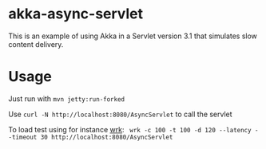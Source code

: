 akka-async-servlet
==================

This is an example of using Akka in a Servlet version 3.1 that simulates slow content delivery.

Usage
=====
Just run with `mvn jetty:run-forked`

Use `curl -N http://localhost:8080/AsyncServlet` to call the servlet

To load test using for instance [wrk](https://github.com/wg/wrk): ` wrk -c 100 -t 100 -d 120 --latency --timeout 30 http://localhost:8080/AsyncServlet`

